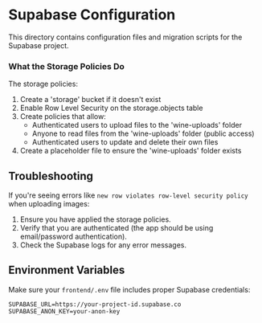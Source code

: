 # Supabase Configuration

This directory contains configuration files and migration scripts for the Supabase project.

### What the Storage Policies Do

The storage policies:

1. Create a 'storage' bucket if it doesn't exist
2. Enable Row Level Security on the storage.objects table
3. Create policies that allow:
   - Authenticated users to upload files to the 'wine-uploads' folder
   - Anyone to read files from the 'wine-uploads' folder (public access)
   - Authenticated users to update and delete their own files
4. Create a placeholder file to ensure the 'wine-uploads' folder exists

## Troubleshooting

If you're seeing errors like `new row violates row-level security policy` when uploading images:

1. Ensure you have applied the storage policies.
2. Verify that you are authenticated (the app should be using email/password authentication).
3. Check the Supabase logs for any error messages.

## Environment Variables

Make sure your `frontend/.env` file includes proper Supabase credentials:

```
SUPABASE_URL=https://your-project-id.supabase.co
SUPABASE_ANON_KEY=your-anon-key
``` 